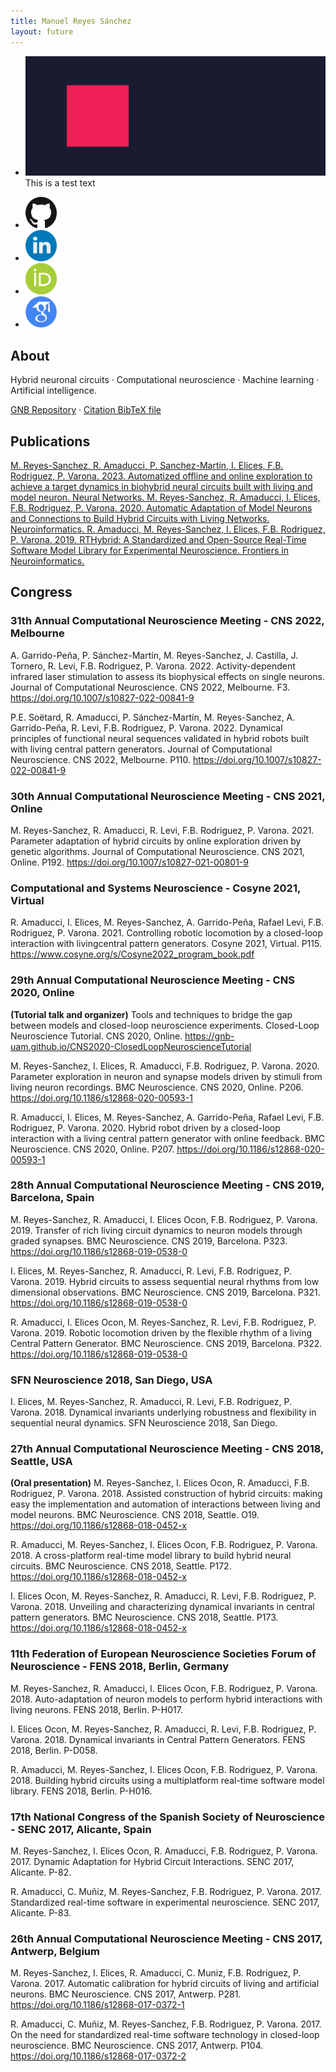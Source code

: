 ```yaml
---
title: Manuel Reyes Sánchez
layout: future
---
```


<ul class="nav2">
	
<li>
	<div class="container">
	<a href="https://github.com/manurs" target="_blank"> <img src="resources/banner_web.png" alt="Banner" object-fit="cover" padding: 0rem 0rem;> </a>
	<div class="textbanner">This is a test text</div>
	</div>
</li>
	
</ul>
 
<ul class="nav2">

<li>
	<a href="https://github.com/manurs" target="_blank"> <img src="resources/github.png" alt="Github" height="50" width="50"> </a>
</li>

<li>
	<a href="https://linkedin.com/in/manuelrs" target="_blank"> <img src="resources/linkedin.png" alt="Linkedin" height="50" width="50"> </a>
</li>

<li>
	<a href="https://orcid.org/0000-0003-2909-4664" target="_blank"> <img src="resources/orcid.png" alt="ORCID" height="50" width="50"></a>
</li>

<li>
	<a href="https://scholar.google.es/citations?user=JlKzj1cAAAAJ" target="_blank"> <img src="resources/google_scholar.png" alt="Google Scholar" height="50" width="50"> </a>
</li>

</ul>

## About

Hybrid neuronal circuits · Computational neuroscience · Machine learning · Artificial intelligence.

<a target="_blank" href="https://github.com/GNB-UAM">GNB Repository</a> · <a target="_blank" href="https://raw.githubusercontent.com/manurs/manurs.github.io/master/mrs.bib">Citation BibTeX file</a>

## Publications

<a href="https://doi.org/10.1016/j.neunet.2023.04.034" target="_blank">
M. Reyes-Sanchez, R. Amaducci, P. Sanchez-Martin, I. Elices, F.B. Rodriguez, P. Varona. 2023. Automatized offline and online exploration to achieve a target dynamics in biohybrid neural circuits built with living and model neuron. Neural Networks.
</a>

<a href="https://doi.org/10.1007/s12021-019-09440-z" target="_blank">
M. Reyes-Sanchez, R. Amaducci, I. Elices, F.B. Rodriguez, P. Varona. 2020. Automatic Adaptation of Model Neurons and Connections to Build Hybrid Circuits with Living Networks. Neuroinformatics.
</a>

<a href="https://doi.org/10.3389/fninf.2019.00011" target="_blank">
R. Amaducci, M. Reyes-Sanchez, I. Elices, F.B. Rodriguez, P. Varona. 2019. RTHybrid: A Standardized and Open-Source Real-Time Software Model Library for Experimental Neuroscience. Frontiers in Neuroinformatics.
</a>

## Congress

### 31th Annual Computational Neuroscience Meeting - CNS 2022, Melbourne

A. Garrido-Peña, P. Sánchez-Martín, M. Reyes-Sanchez, J. Castilla, J. Tornero, R. Levi, F.B. Rodriguez, P. Varona. 2022. Activity-dependent infrared laser stimulation to assess its biophysical effects on single neurons. Journal of Computational Neuroscience. CNS 2022, Melbourne. F3. https://doi.org/10.1007/s10827-022-00841-9

P.E. Soëtard,  R. Amaducci, P. Sánchez-Martín, M. Reyes-Sanchez, A. Garrido-Peña, R. Levi, F.B. Rodriguez, P. Varona. 2022. Dynamical principles of functional neural sequences validated in hybrid robots built with living central pattern generators. Journal of Computational Neuroscience. CNS 2022, Melbourne. P110. https://doi.org/10.1007/s10827-022-00841-9

### 30th Annual Computational Neuroscience Meeting - CNS 2021, Online

M. Reyes-Sanchez, R. Amaducci, R. Levi, F.B. Rodriguez, P. Varona. 2021. Parameter adaptation of hybrid circuits by online exploration driven by genetic algorithms. Journal of Computational Neuroscience. CNS 2021, Online. P192. https://doi.org/10.1007/s10827-021-00801-9

### Computational and Systems Neuroscience - Cosyne 2021, Virtual

R. Amaducci, I. Elices,  M. Reyes-Sanchez, A. Garrido-Peña, Rafael Levi, F.B. Rodriguez, P. Varona. 2021. Controlling robotic locomotion by a closed-loop interaction with livingcentral pattern generators. Cosyne 2021, Virtual. P115. https://www.cosyne.org/s/Cosyne2022_program_book.pdf

### 29th Annual Computational Neuroscience Meeting - CNS 2020, Online

**(Tutorial talk and organizer)** Tools and techniques to bridge the gap between models and closed-loop neuroscience experiments. Closed-Loop Neuroscience Tutorial. CNS 2020, Online. https://gnb-uam.github.io/CNS2020-ClosedLoopNeuroscienceTutorial

M. Reyes-Sanchez, I. Elices, R. Amaducci, F.B. Rodriguez, P. Varona. 2020. Parameter exploration in neuron and synapse models driven by stimuli from living neuron recordings. BMC Neuroscience. CNS 2020, Online. P206. https://doi.org/10.1186/s12868-020-00593-1

R. Amaducci, I. Elices,  M. Reyes-Sanchez, A. Garrido-Peña, Rafael Levi, F.B. Rodriguez, P. Varona. 2020. Hybrid robot driven by a closed-loop interaction with a living central pattern generator with online feedback. BMC Neuroscience. CNS 2020, Online. P207. https://doi.org/10.1186/s12868-020-00593-1

### 28th Annual Computational Neuroscience Meeting - CNS 2019, Barcelona, Spain

M. Reyes-Sanchez, R. Amaducci, I. Elices Ocon, F.B. Rodriguez, P. Varona. 2019. Transfer of rich living circuit dynamics to neuron models through graded synapses. BMC Neuroscience. CNS 2019, Barcelona. P323. https://doi.org/10.1186/s12868-019-0538-0

I. Elices, M. Reyes-Sanchez, R. Amaducci, R. Levi, F.B. Rodriguez, P. Varona. 2019. Hybrid circuits to assess sequential neural rhythms from low dimensional observations. BMC Neuroscience. CNS 2019, Barcelona. P321. https://doi.org/10.1186/s12868-019-0538-0

R. Amaducci, I. Elices Ocon, M. Reyes-Sanchez, R. Levi, F.B. Rodriguez, P. Varona. 2019. Robotic locomotion driven by the flexible rhythm of a living Central Pattern Generator. BMC Neuroscience. CNS 2019, Barcelona. P322. https://doi.org/10.1186/s12868-019-0538-0

### SFN Neuroscience 2018, San Diego, USA

I. Elices, M. Reyes-Sanchez, R. Amaducci, R. Levi, F.B. Rodriguez, P. Varona. 2018. Dynamical invariants underlying robustness and flexibility in sequential neural dynamics. SFN Neuroscience 2018, San Diego.

### 27th Annual Computational Neuroscience Meeting - CNS 2018, Seattle, USA

**(Oral presentation)** M. Reyes-Sanchez, I. Elices Ocon, R. Amaducci, F.B. Rodriguez, P. Varona. 2018. Assisted construction of hybrid circuits: making easy the implementation and automation of interactions between living and model neurons. BMC Neuroscience. CNS 2018, Seattle. O19. https://doi.org/10.1186/s12868-018-0452-x

R. Amaducci, M. Reyes-Sanchez, I. Elices Ocon, F.B. Rodriguez, P. Varona. 2018. A cross-platform real-time model library to build hybrid neural circuits. BMC Neuroscience. CNS 2018, Seattle. P172. https://doi.org/10.1186/s12868-018-0452-x

I. Elices Ocon, M. Reyes-Sanchez, R. Amaducci, R. Levi, F.B. Rodriguez, P. Varona. 2018. Unveiling and characterizing dynamical invariants in central pattern generators. BMC Neuroscience. CNS 2018, Seattle. P173. https://doi.org/10.1186/s12868-018-0452-x

### 11th Federation of European Neuroscience Societies Forum of Neuroscience - FENS 2018, Berlin, Germany

M. Reyes-Sanchez, R. Amaducci, I. Elices Ocon, F.B. Rodriguez, P. Varona. 2018. Auto-adaptation of neuron models to perform hybrid interactions with living neurons. FENS 2018, Berlin. P-H017.

I. Elices Ocon, M. Reyes-Sanchez, R. Amaducci, R. Levi, F.B. Rodriguez, P. Varona. 2018. Dynamical invariants in Central Pattern Generators. FENS 2018, Berlin. P-D058.

R. Amaducci, M. Reyes-Sanchez, I. Elices Ocon, F.B. Rodriguez, P. Varona. 2018. Building hybrid circuits using a multiplatform real-time software model library. FENS 2018, Berlin. P-H016.

### 17th National Congress of the Spanish Society of Neuroscience - SENC 2017, Alicante, Spain

M. Reyes-Sanchez, I. Elices Ocon, R. Amaducci, F.B. Rodriguez, P. Varona. 2017. Dynamic Adaptation for Hybrid Circuit Interactions. SENC 2017, Alicante. P-82.

R. Amaducci, C. Muñiz, M. Reyes-Sanchez, F.B. Rodriguez, P. Varona. 2017. Standardized real-time software in experimental neuroscience. SENC 2017, Alicante. P-83.

### 26th Annual Computational Neuroscience Meeting - CNS 2017, Antwerp, Belgium

M. Reyes-Sanchez, I. Elices, R. Amaducci, C. Muniz, F.B. Rodriguez, P. Varona. 2017. Automatic calibration for hybrid circuits of living and artificial neurons. BMC Neuroscience. CNS 2017, Antwerp. P281. https://doi.org/10.1186/s12868-017-0372-1

R. Amaducci, C. Muñiz, M. Reyes-Sanchez, F.B. Rodriguez, P. Varona. 2017. On the need for standardized real-time software technology in closed-loop neuroscience. BMC Neuroscience. CNS 2017, Antwerp. P104. https://doi.org/10.1186/s12868-017-0372-2

<!--

<ul class="nav2">

<li><a href="mailto:manuel.reyes@uam.es" target="_blank" class="button">manuel.reyes@uam.es</a></li>

<li><a target="_blank" href="https://github.com/GNB-UAM" class="button">GNB Repository</a></li>
<li><a target="_blank" href="https://raw.githubusercontent.com/manurs/manurs.github.io/master/MRS.bib" class="button">BibTeX file</a></li>

<li><a target="_blank" href="https://github.com/manurs" class="button">GitHub</a></li>
<li><a target="_blank" href="https://linkedin.com/in/manuelrs/" class="button">Linkedin</a></li>

<li><a target="_blank" href="https://orcid.org/0000-0003-2909-4664" class="button">ORCID</a></li>
<li><a target="_blank" href="https://scholar.google.es/citations?user=JlKzj1cAAAAJ" class="button">Google Scholar</a></li>

</ul>
-->

